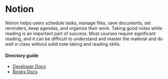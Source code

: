# Notion

Notion helps users schedule tasks, manage files, save documents, set reminders, keep agendas, and organize their work.
Taking good notes while reading is an important part of success. Most courses require significant reading, and it can be difficult to understand and master the material and do well in class without solid note taking and reading skills.

#### Directory guide

- [Developer Docs](/developer-docs/DOCS-DEVELOPER.md)
- [Books Docs](book-docs/DOCS-BOOK.md)

